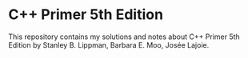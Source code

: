 # C++ Primer 5th Edition

This repository contains my solutions and notes about C++ Primer 5th Edition by Stanley B. Lippman, Barbara E. Moo, Josée Lajoie.
